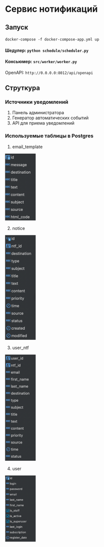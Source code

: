 # Сервис нотификаций



## Запуск
`docker-compose -f docker-compose-app.yml up`
#### Шедулер: `python schedule/scheduler.py`
#### Консьюмер: `src/worker/worker.py`


OpenAPI: `http://0.0.0.0:8012/api/openapi`

## Струткура
### Источники уведомлений
1. Панель администратора
2. Генератор автоматических событий
3. API для приема уведомлений

### Используемые таблицы в Postgres
1. email_template

<img src="images/email_template.png" alt="Alt text" title="Optional title" style="display: inline-block; margin: 0 auto; max-width: 100px">


2. notice

<img src="images/notice.png" alt="Alt text" title="Optional title" style="display: inline-block; margin: 0 auto; max-width: 100px">

3. user_ntf

<img src="images/user_ntf.png" alt="Alt text" title="Optional title" style="display: inline-block; margin: 0 auto; max-width: 100px">

4. user

<img src="images/user.png" alt="Alt text" title="Optional title" style="display: inline-block; margin: 0 auto; max-width: 100px">






